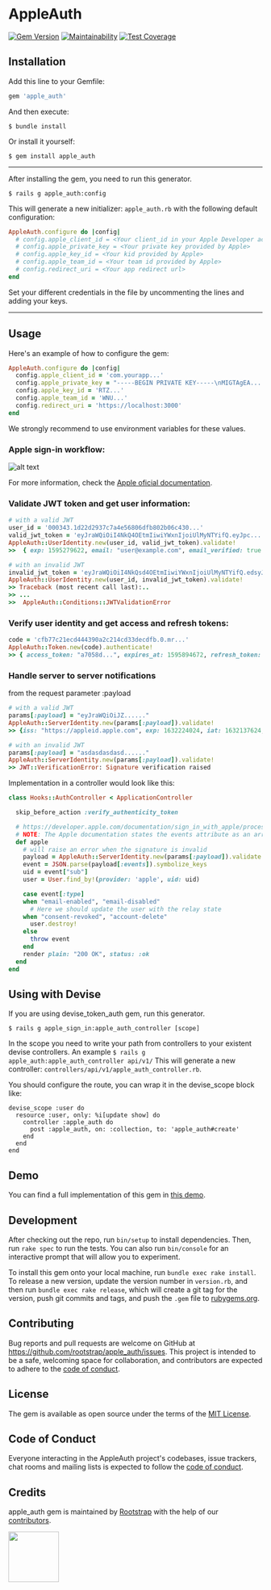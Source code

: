 # AppleAuth

[![Gem Version](https://badge.fury.io/rb/apple_auth.svg)](https://badge.fury.io/rb/apple_auth)
[![Maintainability](https://api.codeclimate.com/v1/badges/78453501221a76e3806e/maintainability)](https://codeclimate.com/github/rootstrap/apple_sign_in/maintainability)
[![Test Coverage](https://api.codeclimate.com/v1/badges/78453501221a76e3806e/test_coverage)](https://codeclimate.com/github/rootstrap/apple_sign_in/test_coverage)

## Installation

Add this line to your Gemfile:

```ruby
gem 'apple_auth'
```

And then execute:

    $ bundle install

Or install it yourself:

    $ gem install apple_auth

---

After installing the gem, you need to run this generator.

    $ rails g apple_auth:config

This will generate a new initializer: `apple_auth.rb` with the following default configuration:

```ruby
AppleAuth.configure do |config|
  # config.apple_client_id = <Your client_id in your Apple Developer account>
  # config.apple_private_key = <Your private key provided by Apple>
  # config.apple_key_id = <Your kid provided by Apple>
  # config.apple_team_id = <Your team id provided by Apple>
  # config.redirect_uri = <Your app redirect url>
end
```

Set your different credentials in the file by uncommenting the lines and adding your keys.

---

## Usage

Here's an example of how to configure the gem:

```ruby
AppleAuth.configure do |config|
  config.apple_client_id = 'com.yourapp...'
  config.apple_private_key = "-----BEGIN PRIVATE KEY-----\nMIGTAgEA....\n-----END PRIVATE KEY-----"
  config.apple_key_id = 'RTZ...'
  config.apple_team_id = 'WNU...'
  config.redirect_uri = 'https://localhost:3000'
end
```

We strongly recommend to use environment variables for these values.

### Apple sign-in workflow:

![alt text](https://docs-assets.developer.apple.com/published/360d59b776/rendered2x-1592224731.png)

For more information, check the [Apple oficial documentation](https://developer.apple.com/documentation/sign_in_with_apple/sign_in_with_apple_rest_api).

### Validate JWT token and get user information:

```ruby
# with a valid JWT
user_id = '000343.1d22d2937c7a4e56806dfb802b06c430...'
valid_jwt_token = 'eyJraWQiOiI4NkQ4OEtmIiwiYWxnIjoiUlMyNTYifQ.eyJpc...'
AppleAuth::UserIdentity.new(user_id, valid_jwt_token).validate!
>>  { exp: 1595279622, email: "user@example.com", email_verified: true , ...}

# with an invalid JWT
invalid_jwt_token = 'eyJraWQiOiI4NkQsd4OEtmIiwiYWxnIjoiUlMyNTYifQ.edsyJpc...'
AppleAuth::UserIdentity.new(user_id, invalid_jwt_token).validate!
>> Traceback (most recent call last):..
>> ...
>>  AppleAuth::Conditions::JWTValidationError
```

### Verify user identity and get access and refresh tokens:

```ruby
code = 'cfb77c21ecd444390a2c214cd33decdfb.0.mr...'
AppleAuth::Token.new(code).authenticate!
>> { access_token: "a7058d...", expires_at: 1595894672, refresh_token: "r8f1ce..." }
```

### Handle server to server notifications

from the request parameter :payload

```ruby
# with a valid JWT
params[:payload] = "eyJraWQiOiJZ......"
AppleAuth::ServerIdentity.new(params[:payload]).validate!
>> {iss: "https://appleid.apple.com", exp: 1632224024, iat: 1632137624, jti: "yctpp1ZHaGCzaNB9PWB4DA",...}

# with an invalid JWT
params[:payload] = "asdasdasdasd......"
AppleAuth::ServerIdentity.new(params[:payload]).validate!
>> JWT::VerificationError: Signature verification raised
```

Implementation in a controller would look like this:

```ruby
class Hooks::AuthController < ApplicationController

  skip_before_action :verify_authenticity_token

  # https://developer.apple.com/documentation/sign_in_with_apple/processing_changes_for_sign_in_with_apple_accounts
  # NOTE: The Apple documentation states the events attribute as an array but is in fact a stringified json object
  def apple
    # will raise an error when the signature is invalid
    payload = AppleAuth::ServerIdentity.new(params[:payload]).validate!
    event = JSON.parse(payload[:events]).symbolize_keys
    uid = event["sub"]
    user = User.find_by!(provider: 'apple', uid: uid)

    case event[:type]
    when "email-enabled", "email-disabled"
      # Here we should update the user with the relay state
    when "consent-revoked", "account-delete"
      user.destroy!
    else
      throw event
    end
    render plain: "200 OK", status: :ok
  end
end
```

## Using with Devise

If you are using devise_token_auth gem, run this generator.

    $ rails g apple_sign_in:apple_auth_controller [scope]

In the scope you need to write your path from controllers to your existent devise controllers.
An example `$ rails g apple_auth:apple_auth_controller api/v1/`
This will generate a new controller: `controllers/api/v1/apple_auth_controller.rb`.

You should configure the route, you can wrap it in the devise_scope block like:

```
devise_scope :user do
  resource :user, only: %i[update show] do
    controller :apple_auth do
      post :apple_auth, on: :collection, to: 'apple_auth#create'
    end
  end
end
```

## Demo

You can find a full implementation of this gem in [this demo](https://github.com/rootstrap/apple-sign-in-rails).

## Development

After checking out the repo, run `bin/setup` to install dependencies. Then, run `rake spec` to run the tests. You can also run `bin/console` for an interactive prompt that will allow you to experiment.

To install this gem onto your local machine, run `bundle exec rake install`. To release a new version, update the version number in `version.rb`, and then run `bundle exec rake release`, which will create a git tag for the version, push git commits and tags, and push the `.gem` file to [rubygems.org](https://rubygems.org).

## Contributing

Bug reports and pull requests are welcome on GitHub at https://github.com/rootstrap/apple_auth/issues. This project is intended to be a safe, welcoming space for collaboration, and contributors are expected to adhere to the [code of conduct](https://github.com/rootstrap/apple_auth/blob/master/CODE_OF_CONDUCT.md).

## License

The gem is available as open source under the terms of the [MIT License](https://opensource.org/licenses/MIT).

## Code of Conduct

Everyone interacting in the AppleAuth project's codebases, issue trackers, chat rooms and mailing lists is expected to follow the [code of conduct](https://github.com/rootstrap/apple_auth/blob/master/CODE_OF_CONDUCT.md).

## Credits

apple_auth gem is maintained by [Rootstrap](http://www.rootstrap.com) with the help of our
[contributors](https://github.com/rootstrap/apple_auth/contributors).

[<img src="https://s3-us-west-1.amazonaws.com/rootstrap.com/img/rs.png" width="100"/>](http://www.rootstrap.com)
